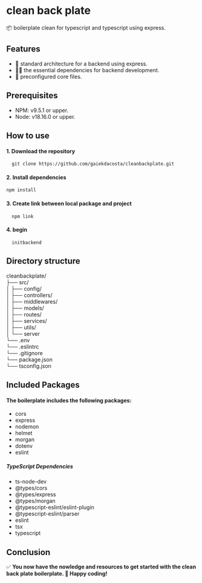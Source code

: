 # clean back plate
📦 boilerplate clean for typescript and typescript using express.

## Features
- 📂 standard architecture for a backend using express.
- 🧑‍💻 the essential dependencies for backend development.
- 📄 preconfigured core files.

## Prerequisites
- NPM: v9.5.1 or upper.
- Node: v18.16.0 or upper.

## How to use
  #### 1. Download the repository
  ~~~
    git clone https://github.com/gaiekdacosta/cleanbackplate.git 
  ~~~
  #### 2. Install dependencies
  ~~~
  npm install
  ~~~
  #### 3. Create link between local package and project
  ~~~
    npm link
  ~~~
  #### 4. begin
  ~~~
    initbackend
  ~~~
  
## Directory structure  
cleanbackplate/ <br />
├── src/ <br />
│     ├── config/ <br />
│     ├── controllers/ <br />
│     ├── middlewares/ <br />
│     ├── models/ <br />
│     ├── routes/ <br />
│     ├── services/ <br />
│     ├── utils/ <br />
│     └── server <br />
└── .env <br />
└── .eslintrc <br />
└── .gitignore <br />
└── package.json <br />
└── tsconfig.json <br />

## Included Packages
#### The boilerplate includes the following packages:
- cors
- express
- nodemon
- helmet
- morgan
- dotenv
- eslint
##### TypeScript Dependencies
- ts-node-dev
- @types/cors
- @types/express
- @types/morgan
- @typescript-eslint/eslint-plugin
- @typescript-eslint/parser
- eslint
- tsx
- typescript

## Conclusion
✅ **You now have the nowledge and resources to get started with the clean back plate boilerplate. 
🎉 Happy coding!**